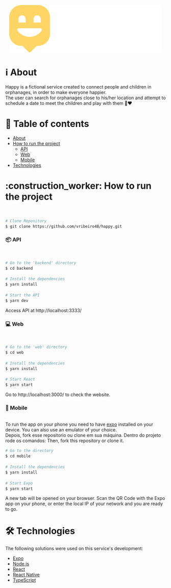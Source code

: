 <p align="center">
  <img src="./web/src/images/logo.svg" alt="Happy" />
</p>

<h1 name="sobre">ℹ About</h1>
Happy is a fictional service created to connect people and children in orphanages, in order to make everyone happier.<br>
The user can search for orphanages close to his/her location and attempt to schedule a date to meet the children and play with them 🧒❤ <br>

# :pushpin: Table of contents
<!--ts-->
   * [About](#about)
   * [How to run the project](#run)
      * [API](#api)
      * [Web](#website)
      * [Mobile](#mob)
   * [Technologies](#techs)
<!--te-->

<h1 name="run">:construction_worker: How to run the project</h1> <br>

```bash
# Clone Repository
$ git clone https://github.com/vribeiro48/happy.git
```

<h3 name='api'>📦 API</h3><br>

```bash
# Go to the 'backend' directory
$ cd backend

# Install the dependencies
$ yarn install

# Start the API
$ yarn dev
```
Access API at http://localhost:3333/

<h3 name='website'>💻 Web</h3><br>

```bash
# Go to the 'web' directory
$ cd web

# Install the dependencies
$ yarn install

# Start React
$ yarn start
```
Go to http://localhost:3000/ to check the website.

<h3 name='mob'>📱 Mobile</h3><br>
To run the app on your phone you need to have <a href="https://play.google.com/store/apps/details?id=host.exp.exponent">expo</a> installed on your device. You can also use an emulator of your choice.
<br />
Depois, fork esse repositorio ou clone em sua máquina. Dentro do projeto rode os comandos:
Then, fork this repository or clone it.

```bash
# Go to the directory
$ cd mobile

# Install the dependencies
$ yarn install

# Start Expo
$ yarn start
```

A new tab will be opened on your browser. Scan the QR Code with the Expo app on your phone, or enter the local IP of your network and you are ready to go.

<h1 name="techs">🛠 Technologies</h1>

The following solutions were used on this service's development:

- [Expo](https://expo.io/)
- [Node.js](https://nodejs.org/en/)
- [React](https://pt-br.reactjs.org/)
- [React Native](https://reactnative.dev/)
- [TypeScript](https://www.typescriptlang.org/)
